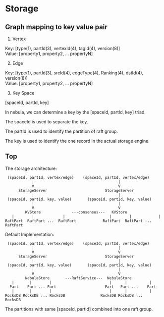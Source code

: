 # Storage

## Graph mapping to key value pair

1. Vertex

Key: [type(1), partId(3), vertexId(4), tagId(4), version(8)] <br/>
Value: [property1, property2, ... propertyN]

2. Edge

Key: [type(1), partId(3), srcId(4), edgeType(4), Ranking(4), dstId(4), version(8)] <br/>
Value: [property1, property2, ... propertyN] <br/>

3. Key Space

[spaceId, partId, key]

In nebula, we can determine a key by the [spaceId, partId, key] triad.

The spaceId is used to separate the key.

The partId is used to identify the partition of raft group.

The key is used to identify the one record in the actual storage engine.

## Top

The storage architecture:

```
 (spaceId, partId, vertex/edge)    (spaceId, partId, vertex/edge)
            |                                      |
            V                                      V
      StorageServer                          StorageServer
            |                                      |
 (spaceId, partId, key, value)       (spaceId, partId, key, value)
            |                                      |
            V                                      V
         KVStore              ---consensus---   KVStore
   |        |             |                    |        |            |
RaftPart  RaftPart ...  RaftPart            RaftPart  RaftPart ... RaftPart
```

Default Implementation:

```
 (spaceId, partId, vertex/edge)    (spaceId, partId, vertex/edge)
            |                                      |
            V                                      V
      StorageServer                          StorageServer
            |                                      |
 (spaceId, partId, key, value)       (spaceId, partId, key, value)
            |                                      |
            V                                      V
         NebulaStore       ---RaftService---  NebulaStore
   |       |        |                          |      |          |
  Part    Part ... Part                      Part   Part ...    Part
   |       |        |                          |      |          |
RocksDB RocksDB ... RocksDB                RocksDB RocksDB ...  RocksDB
```

The partitions with same [spaceId, partId] combined into one raft group.
